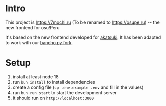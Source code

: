 # Intro

This project is https://7mochi.ru (To be renamed to https://osupe.ru) -- the new frontend for osu!Peru

It's based on the new frontend developed for [akatsuki](https://github.com/osuAkatsuki/akatsuki-web). It has been adapted to work with our [bancho.py fork](https://github.com/osuPeru/bancho.py).

# Setup
1. install at least node 18
2. run `bun install` to install dependencies
3. create a config file (`cp .env.example .env` and fill in the values)
4. run `bun run start` to start the development server
5. it should run on `http://localhost:3000`